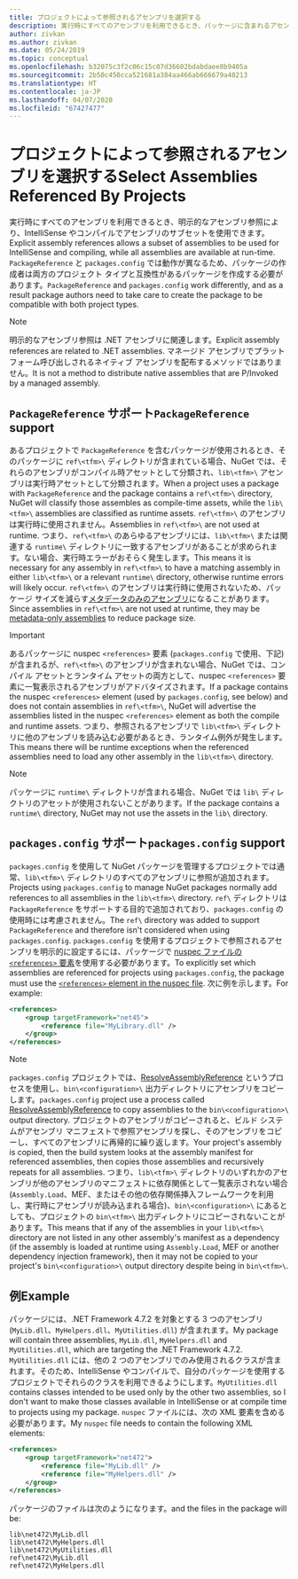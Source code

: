 ```yaml
---
title: プロジェクトによって参照されるアセンブリを選択する
description: 実行時にすべてのアセンブリを利用できるとき、パッケージに含まれるアセンブリのサブセットをコンパイラで利用できるようにします。
author: zivkan
ms.author: zivkan
ms.date: 05/24/2019
ms.topic: conceptual
ms.openlocfilehash: b32075c3f2c06c15c07d36602bdabdaee8b9405a
ms.sourcegitcommit: 2b50c450cca521681a384aa466ab666679a40213
ms.translationtype: HT
ms.contentlocale: ja-JP
ms.lasthandoff: 04/07/2020
ms.locfileid: "67427477"
---
```

# <a name="select-assemblies-referenced-by-projects"></a><span data-ttu-id="14769-103">プロジェクトによって参照されるアセンブリを選択する</span><span class="sxs-lookup"><span data-stu-id="14769-103">Select Assemblies Referenced By Projects</span></span>

<span data-ttu-id="14769-104">実行時にすべてのアセンブリを利用できるとき、明示的なアセンブリ参照により、IntelliSense やコンパイルでアセンブリのサブセットを使用できます。</span><span class="sxs-lookup"><span data-stu-id="14769-104">Explicit assembly references allows a subset of assemblies to be used for IntelliSense and compiling, while all assemblies are available at run-time.</span></span> <span data-ttu-id="14769-105">`PackageReference` と `packages.config` では動作が異なるため、パッケージの作成者は両方のプロジェクト タイプと互換性があるパッケージを作成する必要があります。</span><span class="sxs-lookup"><span data-stu-id="14769-105">`PackageReference` and `packages.config` work differently, and as a result package authors need to take care to create the package to be compatible with both project types.</span></span>

> [!Note]
> <span data-ttu-id="14769-106">明示的なアセンブリ参照は .NET アセンブリに関連します。</span><span class="sxs-lookup"><span data-stu-id="14769-106">Explicit assembly references are related to .NET assemblies.</span></span> <span data-ttu-id="14769-107">マネージド アセンブリでプラットフォーム呼び出しされるネイティブ アセンブリを配布するメソッドではありません。</span><span class="sxs-lookup"><span data-stu-id="14769-107">It is not a method to distribute native assemblies that are P/Invoked by a managed assembly.</span></span>

## <a name="packagereference-support"></a><span data-ttu-id="14769-108">`PackageReference` サポート</span><span class="sxs-lookup"><span data-stu-id="14769-108">`PackageReference` support</span></span>

<span data-ttu-id="14769-109">あるプロジェクトで `PackageReference` を含むパッケージが使用されるとき、そのパッケージに `ref\<tfm>\` ディレクトリが含まれている場合、NuGet では、それらのアセンブリがコンパイル時アセットとして分類され、`lib\<tfm>\` アセンブリは実行時アセットとして分類されます。</span><span class="sxs-lookup"><span data-stu-id="14769-109">When a project uses a package with `PackageReference` and the package contains a `ref\<tfm>\` directory, NuGet will classify those assembles as compile-time assets, while the `lib\<tfm>\` assemblies are classified as runtime assets.</span></span> <span data-ttu-id="14769-110">`ref\<tfm>\` のアセンブリは実行時に使用されません。</span><span class="sxs-lookup"><span data-stu-id="14769-110">Assemblies in `ref\<tfm>\` are not used at runtime.</span></span> <span data-ttu-id="14769-111">つまり、`ref\<tfm>\` のあらゆるアセンブリには、`lib\<tfm>\` または関連する `runtime\` ディレクトリに一致するアセンブリがあることが求められます。ない場合、実行時エラーがおそらく発生します。</span><span class="sxs-lookup"><span data-stu-id="14769-111">This means it is necessary for any assembly in `ref\<tfm>\` to have a matching assembly in either `lib\<tfm>\` or a relevant `runtime\` directory, otherwise runtime errors will likely occur.</span></span> <span data-ttu-id="14769-112">`ref\<tfm>\` のアセンブリは実行時に使用されないため、パッケージ サイズを減らす[メタデータのみのアセンブリ](https://github.com/dotnet/roslyn/blob/master/docs/features/refout.md)になることがあります。</span><span class="sxs-lookup"><span data-stu-id="14769-112">Since assemblies in `ref\<tfm>\` are not used at runtime, they may be [metadata-only assemblies](https://github.com/dotnet/roslyn/blob/master/docs/features/refout.md) to reduce package size.</span></span>

> [!Important]
> <span data-ttu-id="14769-113">あるパッケージに nuspec `<references>` 要素 (`packages.config` で使用、下記) が含まれるが、`ref\<tfm>\` のアセンブリが含まれない場合、NuGet では、コンパイル アセットとランタイム アセットの両方として、nuspec `<references>` 要素に一覧表示されるアセンブリがアドバタイズされます。</span><span class="sxs-lookup"><span data-stu-id="14769-113">If a package contains the nuspec `<references>` element (used by `packages.config`, see below) and does not contain assemblies in `ref\<tfm>\`, NuGet will advertise the assemblies listed in the nuspec `<references>` element as both the compile and runtime assets.</span></span> <span data-ttu-id="14769-114">つまり、参照されるアセンブリで `lib\<tfm>\` ディレクトリに他のアセンブリを読み込む必要があるとき、ランタイム例外が発生します。</span><span class="sxs-lookup"><span data-stu-id="14769-114">This means there will be runtime exceptions when the referenced assemblies need to load any other assembly in the `lib\<tfm>\` directory.</span></span>

> [!Note]
> <span data-ttu-id="14769-115">パッケージに `runtime\` ディレクトリが含まれる場合、NuGet では `lib\` ディレクトリのアセットが使用されないことがあります。</span><span class="sxs-lookup"><span data-stu-id="14769-115">If the package contains a `runtime\` directory, NuGet may not use the assets in the `lib\` directory.</span></span>

## <a name="packagesconfig-support"></a><span data-ttu-id="14769-116">`packages.config` サポート</span><span class="sxs-lookup"><span data-stu-id="14769-116">`packages.config` support</span></span>

<span data-ttu-id="14769-117">`packages.config` を使用して NuGet パッケージを管理するプロジェクトでは通常、`lib\<tfm>\` ディレクトリのすべてのアセンブリに参照が追加されます。</span><span class="sxs-lookup"><span data-stu-id="14769-117">Projects using `packages.config` to manage NuGet packages normally add references to all assemblies in the `lib\<tfm>\` directory.</span></span> <span data-ttu-id="14769-118">`ref\` ディレクトリは `PackageReference` をサポートする目的で追加されており、`packages.config` の使用時には考慮されません。</span><span class="sxs-lookup"><span data-stu-id="14769-118">The `ref\` directory was added to support `PackageReference` and therefore isn't considered when using `packages.config`.</span></span> <span data-ttu-id="14769-119">`packages.config` を使用するプロジェクトで参照されるアセンブリを明示的に設定するには、パッケージで [nuspec ファイルの `<references>` 要素](../reference/nuspec.md#explicit-assembly-references)を使用する必要があります。</span><span class="sxs-lookup"><span data-stu-id="14769-119">To explicitly set which assemblies are referenced for projects using `packages.config`, the package must use the [`<references>` element in the nuspec file](../reference/nuspec.md#explicit-assembly-references).</span></span> <span data-ttu-id="14769-120">次に例を示します。</span><span class="sxs-lookup"><span data-stu-id="14769-120">For example:</span></span>

```xml
<references>
    <group targetFramework="net45">
        <reference file="MyLibrary.dll" />
    </group>
</references>
```

> [!Note]
> <span data-ttu-id="14769-121">`packages.config` プロジェクトでは、[ResolveAssemblyReference](https://github.com/Microsoft/msbuild/blob/master/documentation/wiki/ResolveAssemblyReference.md) というプロセスを使用し、`bin\<configuration>\` 出力ディレクトリにアセンブリをコピーします。</span><span class="sxs-lookup"><span data-stu-id="14769-121">`packages.config` project use a process called [ResolveAssemblyReference](https://github.com/Microsoft/msbuild/blob/master/documentation/wiki/ResolveAssemblyReference.md) to copy assemblies to the `bin\<configuration>\` output directory.</span></span> <span data-ttu-id="14769-122">プロジェクトのアセンブリがコピーされると、ビルド システムがアセンブリ マニフェストで参照アセンブリを探し、そのアセンブリをコピーし、すべてのアセンブリに再帰的に繰り返します。</span><span class="sxs-lookup"><span data-stu-id="14769-122">Your project's assembly is copied, then the build system looks at the assembly manifest for referenced assemblies, then copies those assemblies and recursively repeats for all assemblies.</span></span> <span data-ttu-id="14769-123">つまり、`lib\<tfm>\` ディレクトリのいずれかのアセンブリが他のアセンブリのマニフェストに依存関係として一覧表示されない場合 (`Assembly.Load`、MEF、またはその他の依存関係挿入フレームワークを利用し、実行時にアセンブリが読み込まれる場合)、`bin\<configuration>\` にあるとしても、プロジェクトの `bin\<tfm>\` 出力ディレクトリにコピーされないことがあります。</span><span class="sxs-lookup"><span data-stu-id="14769-123">This means that if any of the assemblies in your `lib\<tfm>\` directory are not listed in any other assembly's manifest as a dependency (if the assembly is loaded at runtime using `Assembly.Load`, MEF or another dependency injection framework), then it may not be copied to your project's `bin\<configuration>\` output directory despite being in `bin\<tfm>\`.</span></span>

## <a name="example"></a><span data-ttu-id="14769-124">例</span><span class="sxs-lookup"><span data-stu-id="14769-124">Example</span></span>

<span data-ttu-id="14769-125">パッケージには、.NET Framework 4.7.2 を対象とする 3 つのアセンブリ (`MyLib.dll`、`MyHelpers.dll`、`MyUtilities.dll`) が含まれます。</span><span class="sxs-lookup"><span data-stu-id="14769-125">My package will contain three assemblies, `MyLib.dll`, `MyHelpers.dll` and `MyUtilities.dll`, which are targeting the .NET Framework 4.7.2.</span></span> <span data-ttu-id="14769-126">`MyUtilities.dll` には、他の 2 つのアセンブリでのみ使用されるクラスが含まれます。そのため、IntelliSense やコンパイルで、自分のパッケージを使用するプロジェクトでそれらのクラスを利用できるようにします。</span><span class="sxs-lookup"><span data-stu-id="14769-126">`MyUtilities.dll` contains classes intended to be used only by the other two assemblies, so I don't want to make those classes available in IntelliSense or at compile time to projects using my package.</span></span> <span data-ttu-id="14769-127">`nuspec` ファイルには、次の XML 要素を含める必要があります。</span><span class="sxs-lookup"><span data-stu-id="14769-127">My `nuspec` file needs to contain the following XML elements:</span></span>

```xml
<references>
    <group targetFramework="net472">
        <reference file="MyLib.dll" />
        <reference file="MyHelpers.dll" />
    </group>
</references>
```

<span data-ttu-id="14769-128">パッケージのファイルは次のようになります。</span><span class="sxs-lookup"><span data-stu-id="14769-128">and the files in the package will be:</span></span>

```text
lib\net472\MyLib.dll
lib\net472\MyHelpers.dll
lib\net472\MyUtilities.dll
ref\net472\MyLib.dll
ref\net472\MyHelpers.dll
```
